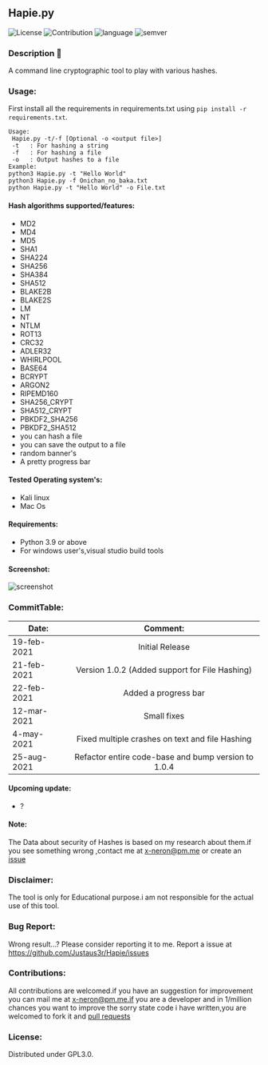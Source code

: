 ## Hapie.py
![License](https://img.shields.io/badge/License-GPL3.0-<brightgreen>)
![Contribution](https://img.shields.io/badge/Contributions-Welcome-<brightgreen>)
![language](https://badgen.net/badge/Language/Python/cyan)
![semver](https://badgen.net/badge/Semantic-Version/1.0.4/purple)

### Description 🔶
A command line cryptographic tool to play with various hashes.
### Usage:
First install all the requirements in requirements.txt using ```pip install -r requirements.txt```. 
```
Usage:
 Hapie.py -t/-f [Optional -o <output file>]
 -t   : For hashing a string
 -f   : For hashing a file
 -o   : Output hashes to a file
Example:
python3 Hapie.py -t "Hello World"       
python3 Hapie.py -f Onichan_no_baka.txt  
python Hapie.py -t "Hello World" -o File.txt 
```
#### Hash algorithms supported/features:
- MD2
- MD4
- MD5
- SHA1
- SHA224
- SHA256
- SHA384
- SHA512
- BLAKE2B
- BLAKE2S
- LM
- NT
- NTLM
- ROT13
- CRC32
- ADLER32
- WHIRLPOOL
- BASE64
- BCRYPT
- ARGON2
- RIPEMD160
- SHA256_CRYPT
- SHA512_CRYPT
- PBKDF2_SHA256
- PBKDF2_SHA512
- you can hash a file
- you can save the output to a file
- random banner's
- A pretty progress bar
#### Tested Operating system's:
- Kali linux
- Mac Os

#### Requirements:
- Python 3.9 or above
- For windows user's,visual studio build tools

#### Screenshot:
![screenshot](https://drive.google.com/uc?export=download&id=1f3IbB_VM9vhkSBkoS5Nae4-EyVG8KVGx)
### CommitTable:

| Date:         | Comment:                                            | 
| ------------- |:-------------:                                      | 
| 19-feb-2021   | Initial Release                                     | 
| 21-feb-2021   | Version 1.0.2 (Added support for File Hashing)      |  
| 22-feb-2021   | Added a progress bar                                | 
| 12-mar-2021   | Small fixes                                         |
| 4-may-2021    | Fixed multiple crashes on text and file Hashing     |
| 25-aug-2021   | Refactor entire code-base and bump version to 1.0.4 |
#### Upcoming update:
- ?
#### Note:
The Data about security of Hashes is based on my research about them.if you see something wrong ,contact me at x-neron@pm.me or create an [issue](https://github.com/Justaus3r/Hapie/issues)
### Disclaimer:
The tool is only for Educational purpose.i am not responsible for the actual use of this tool. 
### Bug Report:
Wrong result...?
Please consider reporting it to me.
Report a issue at https://github.com/Justaus3r/Hapie/issues
### Contributions:
All contributions are welcomed.if you have an suggestion for improvement you can mail me at x-neron@pm.me.if you are a developer and in 1/million chances you want to improve the sorry state code i have written,you are welcomed to fork it and [pull requests](https://github.com/Justaus3r/Hapie/pulls)
### License:
Distributed under GPL3.0.
